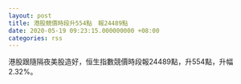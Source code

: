 ```yaml
---
layout: post
title: 港股競價時段升554點　報24489點
date: 2020-05-19 09:23:15.000000000 +08:00
categories: rss
---
```


港股跟隨隔夜美股造好，恒生指數競價時段報24489點，升554點，升幅2.32%。
